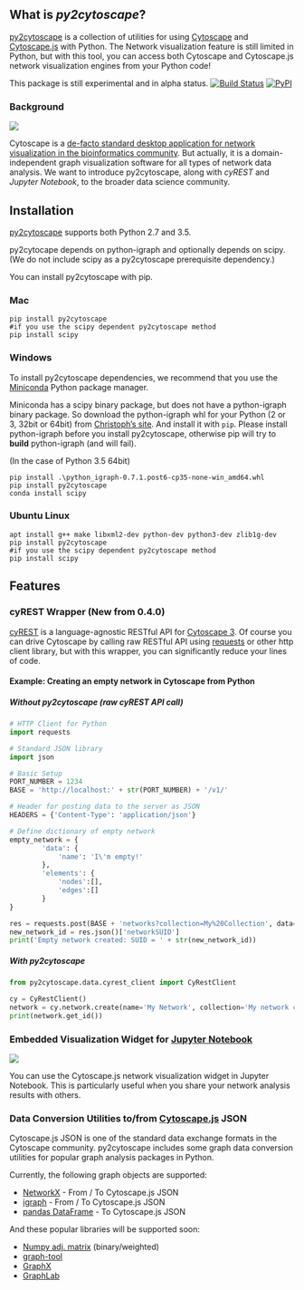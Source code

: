 ﻿## What is _py2cytoscape_?
[py2cytoscape](https://github.com/cytoscape/py2cytoscape) is a collection of utilities for using [Cytoscape](http://www.cytoscape.org/) and [Cytoscape.js](http://js.cytoscape.org/) with Python.  The Network visualization feature is still limited in Python, but with this tool, you can access both Cytoscape and Cytoscape.js network visualization engines from your Python code!

This package is still experimental and in alpha status.
[![Build Status](https://travis-ci.org/idekerlab/py2cytoscape.svg?branch=develop)](https://travis-ci.org/idekerlab/py2cytoscape)
[![PyPI](https://img.shields.io/pypi/v/py2cytoscape.svg)](https://pypi.python.org/pypi/py2cytoscape)

### Background

![](http://cl.ly/Xk5o/cytoscape-flat-logo-orange-100.png)

Cytoscape is a [de-facto standard desktop application for network visualization in the bioinformatics community](https://scholar.google.com/scholar?hl=en&q=cytoscape).  But actually, it is a domain-independent graph visualization software for all types of network data analysis.  We want to introduce py2cytoscape, along with _cyREST_ and _Jupyter Notebook_, to the broader data science community.

## Installation

[py2cytoscape](https://github.com/cytoscape/py2cytoscape) supports both Python 2.7 and 3.5.

py2cytocape depends on python-igraph and optionally depends on scipy.
(We do not include scipy as a py2cytoscape prerequisite dependency.)

You can install py2cytoscape with pip.

### Mac


```shell
pip install py2cytoscape
#if you use the scipy dependent py2cytoscape method
pip install scipy
```

### Windows

To install py2cytoscape dependencies, we recommend that you use the [Miniconda](http://conda.pydata.org/miniconda.html) Python package manager.

Miniconda has a scipy binary package, but does not have a python-igraph binary package.
So download the python-igraph whl for your Python (2 or 3, 32bit or 64bit) from [Christoph’s site](http://www.lfd.uci.edu/~gohlke/pythonlibs/#python-igraph).
And install it with `pip`.
Please install python-igraph before you install py2cytoscape, otherwise pip will try to **build** python-igraph (and will fail). 

(In the case of Python 3.5 64bit)

```
pip install .\python_igraph-0.7.1.post6-cp35-none-win_amd64.whl
pip install py2cytoscape
conda install scipy
```

### Ubuntu Linux

```shell
apt install g++ make libxml2-dev python-dev python3-dev zlib1g-dev
pip install py2cytoscape
#if you use the scipy dependent py2cytoscape method
pip install scipy
```

## Features

### cyREST Wrapper (New from 0.4.0)
[cyREST](http://apps.cytoscape.org/apps/cyrest) is a language-agnostic RESTful API for [Cytoscape 3](http://www.cytoscape.org/what_is_cytoscape.html).  Of course you can drive Cytoscape by calling raw RESTful API using [requests]() or other http client library, but with this wrapper, you can significantly reduce your lines of code.

#### Example: Creating an empty network in Cytoscape from Python

##### __Without__ py2cytoscape (raw cyREST API call)

```python
# HTTP Client for Python
import requests

# Standard JSON library
import json

# Basic Setup
PORT_NUMBER = 1234
BASE = 'http://localhost:' + str(PORT_NUMBER) + '/v1/'

# Header for posting data to the server as JSON
HEADERS = {'Content-Type': 'application/json'}

# Define dictionary of empty network
empty_network = {
        'data': {
            'name': 'I\'m empty!'
        },
        'elements': {
            'nodes':[],
            'edges':[]
        }
}

res = requests.post(BASE + 'networks?collection=My%20Collection', data=json.dumps(empty_network), headers=HEADERS)
new_network_id = res.json()['networkSUID']
print('Empty network created: SUID = ' + str(new_network_id))
```

##### __With__ py2cytoscape

```python
from py2cytoscape.data.cyrest_client import CyRestClient

cy = CyRestClient()
network = cy.network.create(name='My Network', collection='My network collection')
print(network.get_id())
```


### Embedded Visualization Widget for [Jupyter Notebook](http://jupyter.org/)

![](http://cl.ly/aexk/cyjs_widget.png)

You can use the Cytoscape.js network visualization widget in Jupyter Notebook. This is particularly useful when you share your network analysis results with others.


### Data Conversion Utilities to/from [Cytoscape.js](http://js.cytoscape.org/) JSON
Cytoscape.js JSON is one of the standard data exchange formats in the Cytoscape community.  py2cytoscape includes some graph data conversion utilities for popular graph analysis packages in Python.

Currently, the following graph objects are supported:

* [NetworkX](https://networkx.github.io/) - From / To Cytoscape.js JSON
* [igraph](http://igraph.org/python/) - From / To Cytoscape.js JSON
* [pandas DataFrame](http://pandas.pydata.org/) - To Cytoscape.js JSON

And these popular libraries will be supported soon:

* [Numpy adj. matrix](http://www.numpy.org/) (binary/weighted)
* [graph-tool](http://graph-tool.skewed.de/)
* [GraphX](https://spark.apache.org/graphx/)
* [GraphLab](https://github.com/dato-code/Dato-Core)
